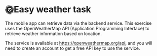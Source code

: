 
# 🌞Easy weather task
The mobile app can retrieve data via the backend service. This exercise uses the OpenWeatherMap API (Application Programming Interface) to retrieve weather information based on location. 

The service is available at https://openweathermap.org/api, and you will need to create an account to get a free API key to use the service. 
